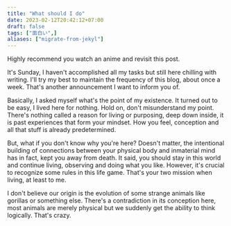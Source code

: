 ```yaml
---
title: "What should I do"
date: 2023-02-12T20:42:12+07:00
draft: false
tags: ["面白い",]
aliases: ["migrate-from-jekyl"]
---
```

Highly recommend you watch an anime and revisit this post. 
<!--more-->
It's Sunday, I haven't accomplished all my tasks but still here chilling with writing. I'll try my best to maintain the frequency of this blog, about once a week. That's another announcement I want to inform you of. 

Basically, I asked myself what's the point of my existence. It turned out to be easy, I lived here for nothing. Hold on, don't misunderstand my point. There's nothing called a reason for living or purposing, deep down inside, it is past experiences that form your mindset. How you feel, conception and all that stuff is already predetermined. 

But, what if you don't know why you're here? Doesn't matter, the intentional building of connections between your physical body and inmaterial mind has in fact, kept you away from death. It said, you should stay in this world and continue living, observing and doing what you like. However, it's crucial to recognize some rules in this life game. That's your two mission when living, at least to me. 

I don't believe our origin is the evolution of some strange animals like gorillas or something else. There's a contradiction in its conception here, most animals are merely physical but we suddenly get the ability to think logically. That's crazy. 